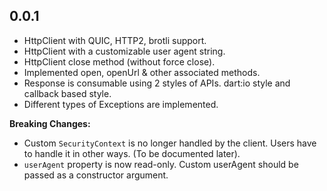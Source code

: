 ## 0.0.1

* HttpClient with QUIC, HTTP2, brotli support.
* HttpClient with a customizable user agent string.
* HttpClient close method (without force close).
* Implemented open, openUrl & other associated methods.
* Response is consumable using 2 styles of APIs. dart:io style and callback based style.
* Different types of Exceptions are implemented.

**Breaking Changes:**

* Custom `SecurityContext` is no longer handled by the client. Users have to handle it in other ways. (To be documented later).
* `userAgent` property is now read-only. Custom userAgent should be passed as a constructor argument.
